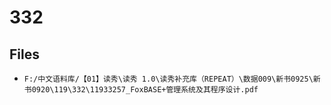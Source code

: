 # 332

## Files

- `F:/中文语料库/【01】读秀\读秀 1.0\读秀补充库（REPEAT）\数据009\新书0925\新书0920\119\332\11933257_FoxBASE+管理系统及其程序设计.pdf`
